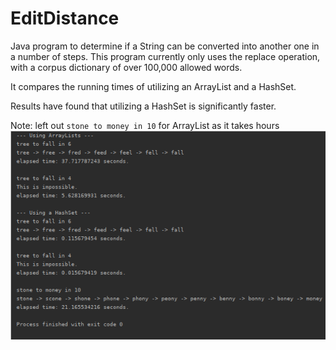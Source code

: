 # EditDistance
Java program to determine if a String can be converted into another one in a number of steps. This
program currently only uses the replace operation, with a corpus dictionary of over 100,000 allowed words.

It compares the running times of utilizing an ArrayList and a HashSet.

Results have found that utilizing a HashSet is significantly faster.

Note: left out `stone to money in 10` for ArrayList as it takes hours
![alt text](output.png)
